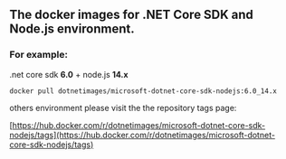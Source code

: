 ## The docker images for .NET Core SDK and Node.js environment.

### For example:
.net core sdk **6.0** + node.js **14.x**

    docker pull dotnetimages/microsoft-dotnet-core-sdk-nodejs:6.0_14.x
others environment please visit the the repository tags page:

[https://hub.docker.com/r/dotnetimages/microsoft-dotnet-core-sdk-nodejs/tags](https://hub.docker.com/r/dotnetimages/microsoft-dotnet-core-sdk-nodejs/tags)
